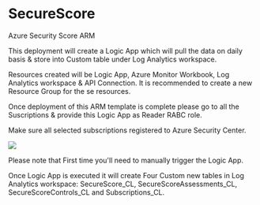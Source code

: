 # SecureScore
Azure Security Score ARM 

This deployment will create a Logic App which will pull the data on daily basis & store into Custom table under Log Analytics workspace. 

Resources created will be Logic App, Azure Monitor Workbook, Log Analytics workspace & API Connection. It is recommended to create a new Resource Group for the se resources. 

Once deployment of this ARM template is complete please go to all the Suscriptions & provide this Logic App as Reader RABC role.

Make sure all selected subscriptions registered to Azure Security Center.


<a href="https://azuredeploy.net/
   repository=https://github.com/c03vikas/SecureScore/blob/master/SecureScoreARM.json"
   target="_blank">
   <img src="https://aka.ms/deploytoazurebutton"/>
</a>


Please note that First time you'll need to manually trigger the Logic App.

Once Logic App is executed it will create Four Custom new tables in Log Analytics workspace: SecureScore_CL, SecureScoreAssessments_CL, SecureScoreControls_CL and Subscriptions_CL.

 
